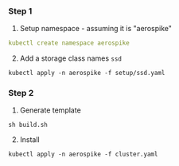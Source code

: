 ### Step 1
1. Setup namespace - assuming it is "aerospike"
```yaml
kubectl create namespace aerospike        
```
2. Add a storage class names ```ssd```
```shell
kubectl apply -n aerospike -f setup/ssd.yaml  
```


### Step 2
1. Generate template 
```shell
sh build.sh
```
2. Install 
```shell
kubectl apply -n aerospike -f cluster.yaml
```